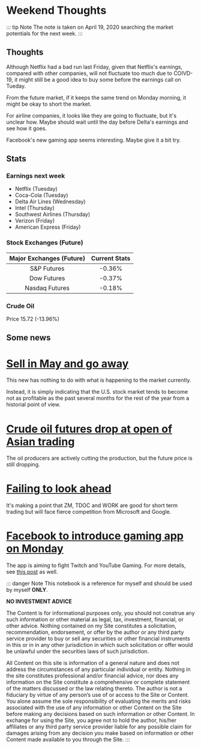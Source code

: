 # Weekend Thoughts

::: tip Note
The note is taken on April 19, 2020 searching the market potentials for the next week.
:::

## Thoughts

Although Netflix had a bad run last Friday, given that Netflix's earnings, compared with other companies, will not fluctuate too much due to COIVD-19, it might still be a good idea to buy some before the earnings call on Tueday.

From the future market, if it keeps the same trend on Monday morning, it might be okay to short the market.

For airline companies, it looks like they are going to fluctuate, but it's unclear how. Maybe should wait until the day before Delta's earnings and see how it goes.

Facebook's new gaming app seems interesting. Maybe give it a bit try.

## Stats

### Earnings next week

- Netflix (Tuesday)
- Coca-Cola (Tuesday)
- Delta Air Lines (Wednesday)
- Intel (Thursday)
- Southwest Airlines (Thursday)
- Verizon (Friday)
- American Express (Friday)

### Stock Exchanges (Future)

| Major Exchanges (Future) | Current Stats |
| :----------------------: | :-----------: |
|       S&P Futures        |    -0.36%     |
|       Dow Futures        |    -0.37%     |
|      Nasdaq Futures      |    -0.18%     |

### Crude Oil

Price 15.72 (-13.96%)

## Some news

# [Sell in May and go away](https://finance.yahoo.com/m/a85df9ce-53db-3f6a-b3a1-e3b4db082a93/%E2%80%98sell-in-may-and-go-away%E2%80%99-is.html)

This new has nothing to do with what is happening to the market currently.

Instead, it is simply indicating that the U.S. stock market tends to become not as profitable as the past several months for the rest of the year from a historial point of view.

# [Crude oil futures drop at open of Asian trading](https://finance.yahoo.com/news/crude-oil-futures-drop-open-221527150.html)

The oil producers are actively cutting the production, but the future price is still dropping.

# [Failing to look ahead](https://www.marketwatch.com/story/the-biggest-mistake-stock-market-investors-are-making-now-failing-to-look-ahead-2020-04-16?siteid=yhoof2&yptr=yahoo)

It's making a point that ZM, TDOC and WORK are good for short term trading but will face fierce competition from Microsoft and Google.

# [Facebook to introduce gaming app on Monday](https://robinhood.com/news/article/41337155-b0f5-3766-bdf9-1d88b7c58b4e)

The app is aiming to fight Twitch and YouTube Gaming. For more details, see [this post](https://www.theverge.com/2020/4/19/21227120/facebook-gaming-app-livestream-youtube-twitch-esports-android) as well.

::: danger Note
This notebook is a reference for myself and should be used by myself **ONLY**.

**NO INVESTMENT ADVICE**

The Content is for informational purposes only, you should not construe any such information or other material as legal, tax, investment, financial, or other advice. Nothing contained on my Site constitutes a solicitation, recommendation, endorsement, or offer by the author or any third party service provider to buy or sell any securities or other financial instruments in this or in in any other jurisdiction in which such solicitation or offer would be unlawful under the securities laws of such jurisdiction.

All Content on this site is information of a general nature and does not address the circumstances of any particular individual or entity. Nothing in the site constitutes professional and/or financial advice, nor does any information on the Site constitute a comprehensive or complete statement of the matters discussed or the law relating thereto. The author is not a fiduciary by virtue of any person’s use of or access to the Site or Content. You alone assume the sole responsibility of evaluating the merits and risks associated with the use of any information or other Content on the Site before making any decisions based on such information or other Content. In exchange for using the Site, you agree not to hold the author, his/her affiliates or any third party service provider liable for any possible claim for damages arising from any decision you make based on information or other Content made available to you through the Site.
:::

<Disqus/>
